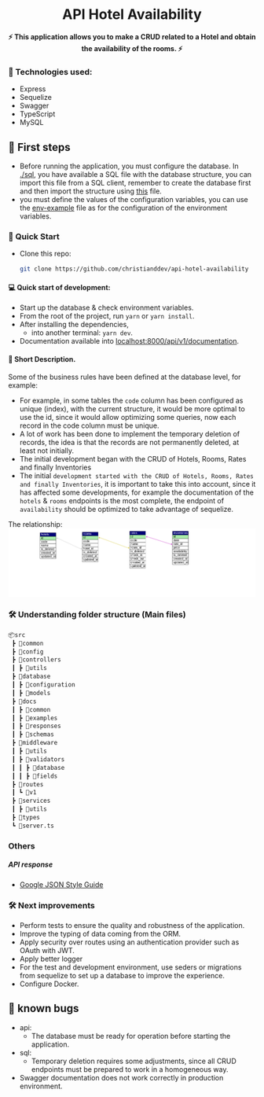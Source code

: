 <div align="center">
  <h1>API Hotel Availability</h1>
  <strong>⚡️ This application allows you to make a CRUD related to a Hotel and obtain the availability of the rooms. ⚡️</strong>
</div>

### 📝 Technologies used:

- Express
- Sequelize
- Swagger
- TypeScript
- MySQL

## 🎇 First steps

- Before running the application, you must configure the database.
  In [./sql](./sql/hotel_availability_base.sql), you have available a SQL file with the database structure, you can import this file from a SQL client, remember to create the database first and then import the structure using [this](./sql/hotel_availability_base.sql) file.
- you must define the values of the configuration variables, you can use the [env-example](./env-example) file as for the configuration of the environment variables.

### 🚀 Quick Start

- Clone this repo:
  ```bash
  git clone https://github.com/christianddev/api-hotel-availability
  ```

#### 💻 Quick start of development:

- Start up the database & check environment variables.
- From the root of the project, run `yarn` or `yarn install`.
- After installing the dependencies,
  - into another terminal: `yarn dev`.
- Documentation available into [localhost:8000/api/v1/documentation](http://localhost:8000/api/v1/documentation/).

#### 📝 Short Description.

Some of the business rules have been defined at the database level,
for example:
- For example, in some tables the `code` column has been configured as unique (index), with the current structure, it would be more optimal to use the id, since it would allow optimizing some queries, now each record in the code column must be unique.
- A lot of work has been done to implement the temporary deletion of records, the idea is that the records are not permanently deleted, at least not initially.
- The initial development began with the CRUD of Hotels, Rooms, Rates and finally Inventories
- The initial `development started with the CRUD of Hotels, Rooms, Rates and finally Inventories`, it is important to take this into account, since it has affected some developments, for example the documentation of the `hotels` & `rooms` endpoints is the most complete, the endpoint of `availability` should be optimized to take advantage of sequelize.

The relationship:
![](./assets/hotel_availability.svg)


### 🛠️ Understanding folder structure (Main files)

```bash
📦src
 ┣ 📂common
 ┣ 📂config
 ┣ 📂controllers
 ┃ ┣ 📂utils
 ┣ 📂database
 ┃ ┣ 📂configuration
 ┃ ┣ 📂models
 ┣ 📂docs
 ┃ ┣ 📂common
 ┃ ┣ 📂examples
 ┃ ┣ 📂responses
 ┃ ┣ 📂schemas
 ┣ 📂middleware
 ┃ ┣ 📂utils
 ┃ ┣ 📂validators
 ┃ ┃ ┣ 📂database
 ┃ ┃ ┣ 📂fields
 ┣ 📂routes
 ┃ ┗ 📂v1
 ┣ 📂services
 ┃ ┣ 📂utils
 ┣ 📂types
 ┗ 📜server.ts

```

### Others

##### API response

- [Google JSON Style Guide](https://google.github.io/styleguide/jsoncstyleguide.xml)

### 🛠 Next improvements

- Perform tests to ensure the quality and robustness of the application.
- Improve the typing of data coming from the ORM.
- Apply security over routes using an authentication provider such as OAuth with JWT.
- Apply better logger
- For the test and development environment, use seders or migrations from sequelize to set up a database to improve the experience.
- Configure Docker.

## 👾 known bugs

- api:
  - The database must be ready for operation before starting the application.
- sql:
  - Temporary deletion requires some adjustments, since all CRUD endpoints must be prepared to work in a homogeneous way.
- Swagger documentation does not work correctly in production environment.

